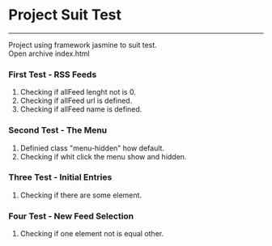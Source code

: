 # Project Suit Test
---

Project using framework jasmine to suit test.  
Open archive index.html

### First Test - RSS Feeds

1. Checking if allFeed lenght not is 0.
2. Checking if allFeed url is defined.
3. Checking if allFeed name is defined.

### Second Test - The Menu

1. Definied class "menu-hidden" how default.
2. Checking if whit click the menu show and hidden.

### Three Test - Initial Entries

1. Checking if there are some element.

### Four Test - New Feed Selection

1. Checking if one element not is equal other.